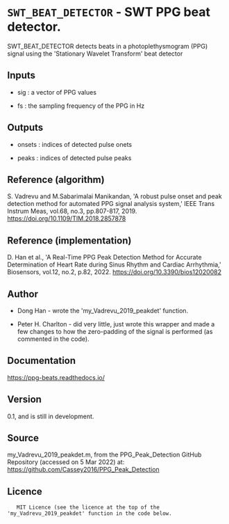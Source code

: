 # `SWT_BEAT_DETECTOR` - SWT PPG beat detector.
SWT_BEAT_DETECTOR detects beats in a photoplethysmogram (PPG) signal
using the 'Stationary Wavelet Transform' beat detector

##  Inputs
+   sig : a vector of PPG values
    
+   fs  : the sampling frequency of the PPG in Hz
    
##  Outputs
+   onsets : indices of detected pulse onets
    
+   peaks : indices of detected pulse peaks
    
##  Reference (algorithm)
S. Vadrevu and M.﻿Sabarimalai Manikandan, 'A robust pulse onset and peak detection method for automated PPG signal analysis system,' IEEE Trans Instrum Meas, vol.68, no.3, pp.807-817, 2019. <https://doi.org/10.1109/TIM.2018.2857878>

##  Reference (implementation)
D. Han et al., 'A Real-Time PPG Peak Detection Method for Accurate Determination of Heart Rate during Sinus Rhythm and Cardiac Arrhythmia,' Biosensors, vol.12, no.2, p.82, 2022. <https://doi.org/10.3390/bios12020082>

##  Author
+   Dong Han - wrote the 'my_Vadrevu_2019_peakdet' function.
    
+   Peter H. Charlton - did very little, just wrote this wrapper and made a few changes to how the zero-padding of the signal is performed (as commented in the code).
    
##  Documentation
<https://ppg-beats.readthedocs.io/>

##  Version
0.1, and is still in development.

##  Source
my_Vadrevu_2019_peakdet.m, from the PPG_Peak_Detection GitHub Repository (accessed on 5 Mar 2022) at: <https://github.com/Cassey2016/PPG_Peak_Detection>

##  Licence
       MIT Licence (see the licence at the top of the 'my_Vadrevu_2019_peakdet' function in the code below.
